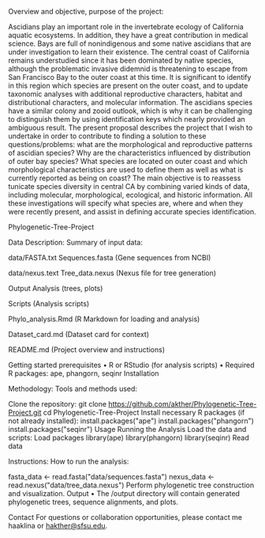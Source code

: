 Overview and objective, purpose of the project:

Ascidians play an important role in the invertebrate ecology of California aquatic ecosystems. In addition, they have a great contribution in medical science. Bays are full of nonindigenous and some native ascidians that are under investigation to learn their existence. The central coast of California remains understudied since it has been dominated by native species, although the problematic invasive didemnid is threatening to escape from San Francisco Bay to the outer coast at this time. It is significant to identify in this region which species are present on the outer coast, and to update taxonomic analyses with additional reproductive characters, habitat and distributional characters, and molecular information. The ascidians species have a similar colony and zooid outlook, which is why it can be challenging to distinguish them by using identification keys which nearly provided an ambiguous result. The present proposal describes the project that I wish to undertake in order to contribute to finding a solution to these questions/problems: what are the morphological and reproductive patterns of ascidian species? Why are the characteristics influenced by distribution of outer bay species? What species are located on outer coast and which morphological characteristics are used to define them as well as what is currently reported as being on coast? The main objective is to reassess tunicate species diversity in central CA by combining varied kinds of data, including molecular, morphological, ecological, and historic information. All these investigations will specify what species are, where and when they were recently present, and assist in defining accurate species identification.

Phylogenetic-Tree-Project

Data Description: Summary of input data:

data/FASTA.txt Sequences.fasta (Gene sequences from NCBI)

data/nexus.text Tree_data.nexus (Nexus file for tree generation)

Output Analysis (trees, plots)

Scripts (Analysis scripts)

Phylo_analysis.Rmd (R Markdown for loading and analysis)

Dataset_card.md (Dataset card for context)

README.md (Project overview and instructions)

Getting started prerequisites • R or RStudio (for analysis scripts) • Required R packages: ape, phangorn, seqinr Installation

Methodology: Tools and methods used:

Clone the repository:
git clone https://github.com/akther/Phylogenetic-Tree-Project.git cd Phylogenetic-Tree-Project
Install necessary R packages (if not already installed):
install.packages("ape")
install.packages("phangorn") install.packages("seqinr") Usage Running the Analysis
Load the data and scripts:
Load packages
library(ape)
library(phangorn)
library(seqinr)
Read data

Instructions: How to run the analysis:

fasta_data <- read.fasta("data/sequences.fasta") nexus_data <- read.nexus("data/tree_data.nexus")
Perform phylogenetic tree construction and visualization. Output • The /output directory will contain generated phylogenetic trees, sequence alignments, and plots.

Contact For questions or collaboration opportunities, please contact me haaklina or hakther@sfsu.edu.






